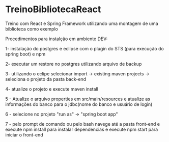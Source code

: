 # TreinoBibliotecaReact
Treino com React e Spring Framework utilizando uma montagem de uma biblioteca como exemplo


Procedimentos para instalção em ambiente DEV:

1- instalação do postgres e eclipse com o plugin do STS (para execução do spring boot) e npm

2- executar um restore no postgres utilizando arquivo de backup

3- utilizando o eclipe selecionar import -> existing maven projects -> seleciona o projeto da pasta back-end

4- atualize o projeto e execute maven install

5 - Atualize o arquivo properties em src/main/resources e atualize as informações do banco para o jdbc(nome do banco e usuário de login) 

6 - selecione no projeto "run as" -> "spring boot app"

7 - pelo prompt de comando ou pelo bash navege até a pasta front-end e execute npm install para instalar dependencias e execute npm start para iniciar o front-end
